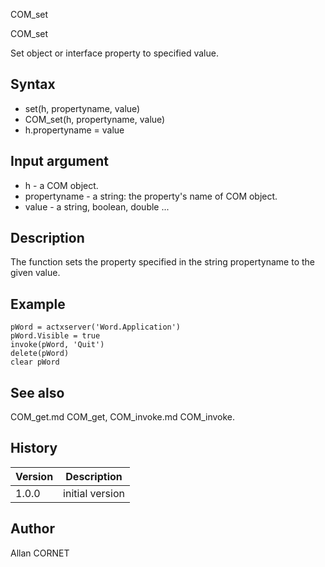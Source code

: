 



COM_set


COM_set

Set object or interface property to specified value.

## Syntax

- set(h, propertyname, value)
- COM_set(h, propertyname, value)
- h.propertyname = value

## Input argument

 - h - a COM object.
 - propertyname - a string: the property's name of COM object.
 - value - a string, boolean, double ...

## Description


  <p>The function sets the property specified in the string propertyname to the given value.</p>


## Example

```Nelson
pWord = actxserver('Word.Application')
pWord.Visible = true
invoke(pWord, 'Quit')
delete(pWord)
clear pWord
```

## See also

COM_get.md COM_get, COM_invoke.md COM_invoke.
## History

|Version|Description|
|------|------|
|1.0.0|initial version|


## Author

Allan CORNET



